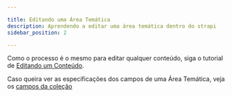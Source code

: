 ```yaml
---

title: Editando uma Área Temática
description: Aprendendo a editar uma área temática dentro do strapi
sidebar_position: 2

---
```


Como o processo é o mesmo para editar qualquer conteúdo, siga o tutorial de [Editando um Conteúdo](/docs/strapi/iniciando-gerenciamento#editando-um-conteúdo).

Caso queira ver as especificações dos campos de uma Área Temática, veja os [campos da coleção](/docs/strapi/areas-tematicas/criar.md#campos)